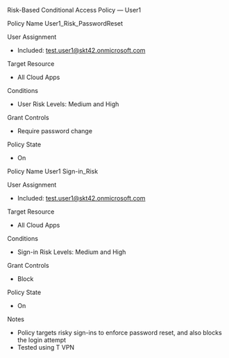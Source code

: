 Risk-Based Conditional Access Policy — User1

Policy Name
User1_Risk_PasswordReset

User Assignment
- Included: test.user1@skt42.onmicrosoft.com
  
Target Resource
- All Cloud Apps
 
 Conditions
- User Risk Levels: Medium and High

Grant Controls
- Require password change

 Policy State
- On


Policy Name
User1 Sign-in_Risk

User Assignment
- Included: test.user1@skt42.onmicrosoft.com
 
Target Resource
- All Cloud Apps
  
 Conditions
- Sign-in Risk Levels: Medium and High

Grant Controls
- Block

 Policy State
- On


 Notes
- Policy targets risky sign-ins to enforce password reset, and also blocks the login attempt
- Tested using T VPN
